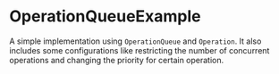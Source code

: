 # OperationQueueExample

A simple implementation using `OperationQueue` and `Operation`. It also includes some configurations like restricting the number of concurrent operations and changing the priority for certain operation.
